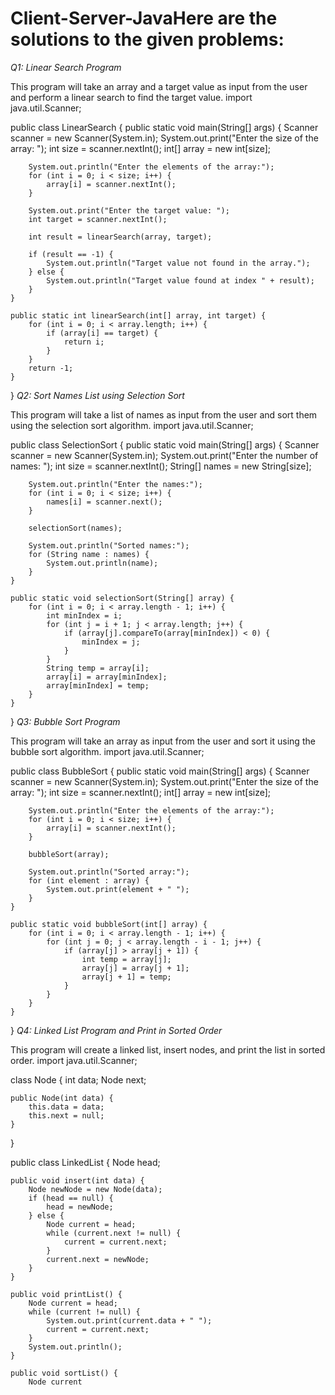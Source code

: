# Client-Server-JavaHere are the solutions to the given problems:

*Q1: Linear Search Program*

This program will take an array and a target value as input from the user and perform a linear search to find the target value.
import java.util.Scanner;

public class LinearSearch {
    public static void main(String[] args) {
        Scanner scanner = new Scanner(System.in);
        System.out.print("Enter the size of the array: ");
        int size = scanner.nextInt();
        int[] array = new int[size];

        System.out.println("Enter the elements of the array:");
        for (int i = 0; i < size; i++) {
            array[i] = scanner.nextInt();
        }

        System.out.print("Enter the target value: ");
        int target = scanner.nextInt();

        int result = linearSearch(array, target);

        if (result == -1) {
            System.out.println("Target value not found in the array.");
        } else {
            System.out.println("Target value found at index " + result);
        }
    }

    public static int linearSearch(int[] array, int target) {
        for (int i = 0; i < array.length; i++) {
            if (array[i] == target) {
                return i;
            }
        }
        return -1;
    }
}
*Q2: Sort Names List using Selection Sort*

This program will take a list of names as input from the user and sort them using the selection sort algorithm.
import java.util.Scanner;

public class SelectionSort {
    public static void main(String[] args) {
        Scanner scanner = new Scanner(System.in);
        System.out.print("Enter the number of names: ");
        int size = scanner.nextInt();
        String[] names = new String[size];

        System.out.println("Enter the names:");
        for (int i = 0; i < size; i++) {
            names[i] = scanner.next();
        }

        selectionSort(names);

        System.out.println("Sorted names:");
        for (String name : names) {
            System.out.println(name);
        }
    }

    public static void selectionSort(String[] array) {
        for (int i = 0; i < array.length - 1; i++) {
            int minIndex = i;
            for (int j = i + 1; j < array.length; j++) {
                if (array[j].compareTo(array[minIndex]) < 0) {
                    minIndex = j;
                }
            }
            String temp = array[i];
            array[i] = array[minIndex];
            array[minIndex] = temp;
        }
    }
}
*Q3: Bubble Sort Program*

This program will take an array as input from the user and sort it using the bubble sort algorithm.
import java.util.Scanner;

public class BubbleSort {
    public static void main(String[] args) {
        Scanner scanner = new Scanner(System.in);
        System.out.print("Enter the size of the array: ");
        int size = scanner.nextInt();
        int[] array = new int[size];

        System.out.println("Enter the elements of the array:");
        for (int i = 0; i < size; i++) {
            array[i] = scanner.nextInt();
        }

        bubbleSort(array);

        System.out.println("Sorted array:");
        for (int element : array) {
            System.out.print(element + " ");
        }
    }

    public static void bubbleSort(int[] array) {
        for (int i = 0; i < array.length - 1; i++) {
            for (int j = 0; j < array.length - i - 1; j++) {
                if (array[j] > array[j + 1]) {
                    int temp = array[j];
                    array[j] = array[j + 1];
                    array[j + 1] = temp;
                }
            }
        }
    }
}
*Q4: Linked List Program and Print in Sorted Order*

This program will create a linked list, insert nodes, and print the list in sorted order.
import java.util.Scanner;

class Node {
    int data;
    Node next;

    public Node(int data) {
        this.data = data;
        this.next = null;
    }
}

public class LinkedList {
    Node head;

    public void insert(int data) {
        Node newNode = new Node(data);
        if (head == null) {
            head = newNode;
        } else {
            Node current = head;
            while (current.next != null) {
                current = current.next;
            }
            current.next = newNode;
        }
    }

    public void printList() {
        Node current = head;
        while (current != null) {
            System.out.print(current.data + " ");
            current = current.next;
        }
        System.out.println();
    }

    public void sortList() {
        Node current

